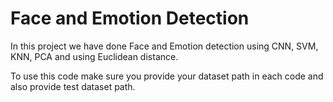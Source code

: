 # Face and Emotion Detection
In this project we have done Face and Emotion detection using CNN, SVM, KNN, PCA and using Euclidean distance. 

To use this code make sure you provide your dataset path in each code and also provide test dataset path.
